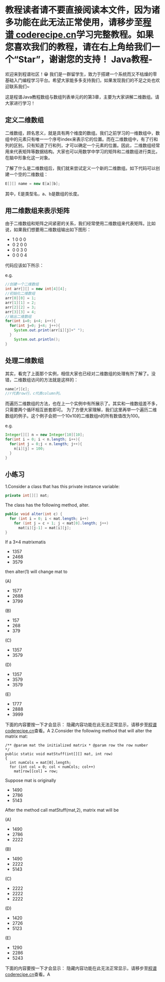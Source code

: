 <notice>教程读者请不要直接阅读本文件，因为诸多功能在此无法正常使用，请移步至[程谱 coderecipe.cn](https://coderecipe.cn/learn/1)学习完整教程。如果您喜欢我们的教程，请在右上角给我们一个“Star”，谢谢您的支持！</notice>
Java教程-
======

欢迎来到程谱社区！😁 我们是一群留学生，致力于搭建一个系统而又不枯燥的零基础入门编程学习平台。希望大家能多多支持我们，如果发现我们的不足之处也欢迎联系我们~

这是程谱Java教程数组与数组列表单元的的第3章，主要为大家讲解二维数组。请大家进行学习！

定义二维数组
-----
二维数组，顾名思义，就是具有两个维度的数组。我们之前学习的一维数组中，数组中的元素只有唯一一个序号index来表示它的位置。而在二维数组中，有了行和列的区别。只有知道了行和列，才可以确定一个元素的位置。因此，二维数组经常用来代表矩阵等数据结构。大家也可以用数学中学习的矩阵和二维数组进行类比，在脑中形象化这一对象。

了解了什么是二维数组后，我们就来尝试定义一个新的二维数组。如下代码可以创建一个空的二维数组：
```java
E[][] name = new E[a][b];
```
其中，E是类型名，a、b是数组的长度。

用二维数组来表示矩阵
-----
由于二维数组和矩阵之间紧密的关系，我们经常使用二维数组来代表矩阵。比如说，如果我们想要用二维数组输出如下图形：

* 1 0 0 0
* 0 2 0 0
* 0 0 3 0
* 0 0 0 4

代码应该如下所示：

e.g.
```java
//创建一个二维数组
int arr[][] = new int[4][4];
//初始化二维数组
arr[0][0] = 1;
arr[1][1] = 2;
arr[2][2] = 3;
arr[3][3] = 4;
//输出二维数组
for(int i=0; i<4; i++){
  for(int j=0; j<4; j++){
    System.out.print(arr[i][j]+" ");    
  }
    System.out.println();   
}
```

处理二维数组
-----
其实，看完了上面那个实例，相信大家也已经对二维数组的处理有所了解了。没错，二维数组访问的方法就是这样的：
```java
name[r][c];
//r代表row行，c代表column列。
```
而遍历二维数组的方法，也在上一个实例中有所展示了。其实和一维数组差不多，只需要两个循环相互嵌套即可。
为了方便大家理解，我们这里再举一个遍历二维数组的例子。这个例子会把一个10x10的二维数组n的所有数值改为100。

e.g.
```java
Integer[][] n = new Integer[10][10];
for(int i = 0; i < n.length; i++){
  for(int j = 0;j < n.length; j++){
    n[i][j] = 100;
  }
}
```

小练习
-----
1.Consider a class that has this private instance variable:
```java
private int[][] mat;
```
The class has the following method, alter.
```java
public void alter(int c) {
  for (int i = 0; i < mat.length; i++)
    for (int j = c + 1; j < mat[0].length; j++)
      mat[i][j-1] = mat[i][j];
}
```
If a 3×4 matrixmatis
* 1357
* 2468
* 3579

then alter(1) will change mat to

(A)
* 1577
* 2688
* 3799

(B)
* 157
* 268
* 379

(C)
* 1357
* 3579

(D)
* 1357
* 3579
* 3579

(E)
* 1777
* 2888
* 3999

下面的内容要按一下才会显示：
<cr type="hidden"><notice>隐藏内容功能在此无法正常显示，请移步至[程谱 coderecipe.cn](https://coderecipe.cn/learn/1)查看。</notice>A</cr>
2.Consider the following method that will alter the matrix mat:
```
/** @param mat the initialized matrix * @param row the row number
*/
public static void matStuff(int[][] mat, int row)
{
  int numCols = mat[0].length;
  for (int col = 0; col < numCols; col++)
    mat[row][col] = row;
```
Suppose mat is originally
* 1490
* 2786
* 5143

After the method call matStuff(mat,2), matrix mat will be

(A)
* 1490
* 2786
* 2222

(B)
* 1490
* 2222
* 5143

(C)
* 2222
* 2222
* 2222

(D)
* 1420
* 2726
* 5123

(E)
* 1290
* 2286
* 5243

下面的内容要按一下才会显示：
<cr type="hidden"><notice>隐藏内容功能在此无法正常显示，请移步至[程谱 coderecipe.cn](https://coderecipe.cn/learn/1)查看。</notice>A</cr>
